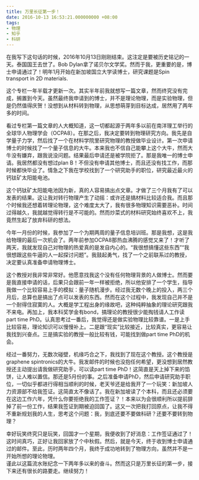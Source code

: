```yaml
---
title: 万里长征第一步！
date: 2016-10-13 16:53:21.000000000 +08:00
tags:
- 物理
- 知乎
- 科研
---
```


在我写下这句话的时候，2016年10月13日刚刚结束。这注定是要被历史铭记的一天。泰国国王去世了。Bob Dylan拿了诺贝尔文学奖。然而于我，更重要的是，博士申请通过了！明年1月开始在新加坡国立大学读博士，研究课题是Spin transport in 2D materials.

这个专栏一年半载才更新一次。其实半年前我就想写一篇文章，然而终究没有完成，搁置到今天。虽然最终我申请到的博士，并不是理论物理，而是实验物理，但是仍然值得庆贺！没想到从材料转到物理，从思想萌芽到目标达成，居然用了两年多的时间。

看过专栏第一篇文章的人大概知道，这一切都起源于两年多以前在南洋理工举行的全球华人物理学会（OCPA8）。在那之后，我决定要转到物理研究方向。我先是自学量子力学，然后找了一个在材料学院里研究物理的教授做毕业设计。第一次申请博士的时候找了一个量子信息的大牛。本来我也不信自己能攀上这个大牛，然而大牛没有嫌弃，跟我说没问题。结果最后申请还是被学院拒了。那是我唯一的博士申请。我居然都没有想过plan B！不但没有申请其他博士，而且还没有找工作，而那时候都快毕业了。情急之下我在学校找到了一个研究助手的职位，研究最近最火的钙钛矿太阳能电池。

这个钙钛矿太阳能电池因为新，真的人容易搞出点文章。才做了三个月我有了可以发表的结果。这让我对转行物理产生了动摇：或许还是搞材料比较适合我。而且那个时候我还想着转理论物理，这个难度太大了，我有很多物理知识需要恶补。时间过得越久，我就越觉得转行是不可能的。然而炒菜式的材料研究始终喜欢不上，我竟然生起了放弃科研的想法。

今年一月份的时候，我参加了一个为期两周的量子信息培训班。那是我想，这是我给物理的最后一次机会了。两年前参加OCPA8那热血沸腾的感觉又来了！才听了两天，我就发现自己对物理的热爱真的是发自内心的。“我很想搞懂这些东西”“我很想跟这些牛逼的人一起探讨问题”。我鼓起勇气，找了一个之前联系过的教授，决定要认真准备申请物理博士。

这个教授对我非常非常好。他愿意找我这个没有任何物理背景的人做博士。然而要是我直接申请的话，后果只会跟前一年一样被拒绝，所以他安排了一个学生，指导我做一个比较容易上手的模拟：量子随机漫步。经过我无数个晚上的投入，两三个月后，总算也是搞出了点可以发表的东西。然而在这个过程中，我发现自己并不是一个耐得住寂寞的人。大概是学工程出身的缘故吧，这种纯粹抽象的理论研究跟我不来电。再加上，我本科奖学金有bond，搞理论的教授很少能掏钱请人工作读part time PhD。认真思考过一番后，我觉得还是做实验物理比较靠谱。一是上手比较容易，理论知识可以慢慢补上。二是跟“现实”比较接近，比较真实，更容易让我找到兴奋点。三是搞实验的教授一般比较有钱，可能找到做part time PhD的机会。

经过一番努力，无数次碰壁，机缘巧合之下，我找到了现在这个教授。这个教授是graphene spintronics的大牛。我发邮件的时候也没抱任何希望，更没想到居然教授还主动提出请我做研究助手，可以读part time PhD！这简直是天上掉下来的馅饼，让人难以置信。那还是5月份的事。之后准备申请PhD，然后申请研究助手职位，一切似乎都进行得相当顺利的时候，老天爷还是给我开了一个玩笑：新加坡人力资源部不给我签证。这简直太不像话了。我在新加坡读了个本科，而且还必须要在这边工作六年，凭什么你要拒绝我的工作签证？！本来以为会很顺利所以提前辞掉了前一份工作，结果我签证到期被迫回国了。这又一次把我打回原点，让我不得不重新规划我的人生，思考这个问题：我，到底还要不要做科研？还要不要转到物理？

幸好玩笑终究只是玩笑，回国才一个星期，我便收到了好消息：工作签证通过了！这时间真巧，正好让我回家放了个中秋假。然后，就是今天，终于收到博士申请通过的邮件。至此，历时两年四个月，我终于成功地转到了物理方向，虽然并不是一开始所想的理论物理。  
谨此以这篇流水账纪念一下两年多以来的奋斗。然而这只是万里长征的第一步，接下来还有很长的路要走。继续努力！